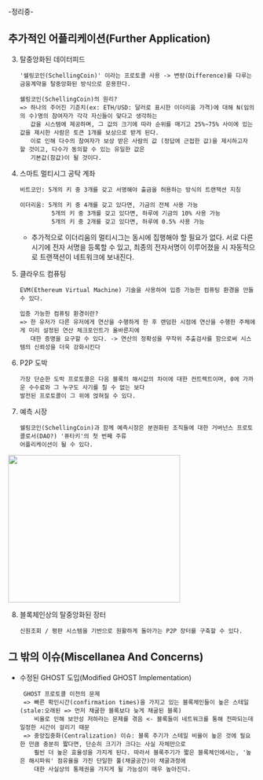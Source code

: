 -정리중-

## 추가적인 어플리케이션(Further Application)

3. 탈중앙화된 데이터피드

       '쉘링코인(SchellingCoin)' 이라는 프로토콜 사용 -> 변량(Difference)를 다루는 금융계약을 탈중앙화된 방식으로 운용한다.

       쉘링코인(SchellingCoin)의 원리?
       => 하나의 주어진 기준치(ex: ETH/USD: 달러로 표시한 이더리움 가격)에 대해 N(임의의 수)명의 참여자가 각각 자신들이 맞다고 생각하는
          값을 시스템에 제공하며, 그 값의 크기에 따라 순위를 매기고 25%~75% 사이에 있는 값을 제시한 사람은 토큰 1개를 보상으로 받게 된다.
          이로 인해 다수의 참여자가 보상 받은 사람의 값 (정답에 근접한 값)을 제시하고자 할 것이고, 다수가 동의할 수 있는 유일한 값은
          기본값(참값)이 될 것이다.

5. 스마트 멀티시그 공탁 계좌
   
       비트코인: 5개의 키 중 3개를 갖고 서명해야 출금을 허용하는 방식의 트랜잭션 지칭

       이더리움: 5개의 키 중 4개를 갖고 있다면, 기금의 전체 사용 가능
                5개의 키 중 3개를 갖고 있다면, 하루에 기금의 10% 사용 가능
                5개의 키 중 2개를 갖고 있다면, 하루에 0.5% 사용 가능
   
   * 추가적으로 이더리움의 멀티시그는 동시에 집행해야 할 필요가 없다. 서로 다른 시기에 전자 서명을 등록할 수 있고, 최종의 전자서명이
   이루어졌을 시 자동적으로 트랜잭션이 네트워크에 보내진다.
  

6. 클라우드 컴퓨팅
   
       EVM(Ethereum Virtual Machine) 기술을 사용하여 입증 가능한 컴퓨팅 환경을 만들 수 있다.

       입증 가능한 컴퓨팅 환경이란?
       => 한 유저가 다른 유저에게 연산을 수행하게 한 후 랜덤한 시점에 연산을 수행한 주체에게 미리 설정된 연산 체크포인트가 올바른지에
          대한 증명을 요구할 수 있다. -> 연산의 정확성을 무작위 추출검사를 함으로써 시스템의 신뢰성을 더욱 강화시킨다

8. P2P 도박

       가장 단순한 도박 프로토콜은 다음 블록의 해시값의 차이에 대한 컨트렉트이며, 0에 가까운 수수료와 그 누구도 사기를 칠 수 없는 보다
       발전된 프로토콜이 그 위에 얹혀질 수 있다.

10. 예측 시장

        쉘링코인(SchellingCoin)과 함께 예측시장은 분권화된 조직들에 대한 거버넌스 프로토콜로서(DAO?) '퓨타키'의 첫 번째 주류
        어플리케이션이 될 수 있다.
 
<img src="https://github.com/5juman/we/assets/138484641/fda847b6-ad5e-4460-89c1-4d3824379690" width="350" height="300">

8. 블록체인상의 탈중앙화된 장터

       신원조회 / 평판 시스템을 기반으로 원활하게 돌아가는 P2P 장터를 구축할 수 있다.

## 그 밖의 이슈(Miscellanea And Concerns)

* 수정된 GHOST 도입(Modified GHOST Implementation)
  
       GHOST 프로토콜 이전의 문제
       => 빠른 확인시간(confirmation times)을 가지고 있는 블록체인들이 높은 스테일(stale:오래된 => 먼저 채굴한 블록보다 늦게 채굴된 블록)
          비율로 인해 보안성 저하라는 문제를 겪음 <- 블록들이 네트워크를 통해 전파되는데 일정한 시간이 걸리기 때문
       => 중앙집중화(Centralization) 이슈: 블록 주기가 스테일 비율이 높은 것에 필요한 만큼 충분히 짧다면, 단순히 크기가 크다는 사실 자체만으로
          훨씬 더 높은 효율성을 가지게 된다. 따라서 블록주기가 짧은 블록체인에서는, '높은 해시파워' 점유율을 가진 단일한 풀(채굴공간)이 채굴과정에
          대한 사실상의 통제권을 가지게 될 가능성이 매우 높아진다.


         
